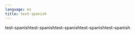```yaml
---
language: es
title: test-spanish
---
```

test-spanishtest-spanishtest-spanishtest-spanishtest-spanish
